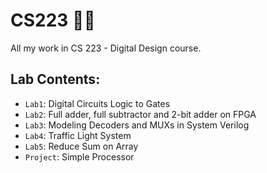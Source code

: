 # CS223 :man_technologist:
All my work in CS 223 - Digital Design course.

## Lab Contents:

- `Lab1`: Digital Circuits Logic to Gates
- `Lab2`: Full adder, full subtractor and 2-bit adder on FPGA
- `Lab3`: Modeling Decoders and MUXs in System Verilog
- `Lab4`: Traffic Light System
- `Lab5`: Reduce Sum on Array
- `Project`: Simple Processor
